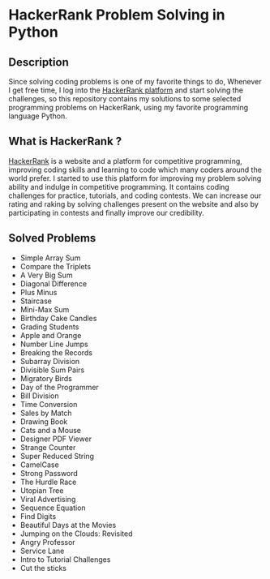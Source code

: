 # HackerRank Problem Solving in Python

## Description

Since solving coding problems is one of my favorite things to do, Whenever I get free time, I log into the [HackerRank platform](https://www.hackerrank.com/) and start solving the challenges, so this repository contains my solutions to some selected programming problems on HackerRank, using my favorite programming language Python.

## What is HackerRank ?

[HackerRank](https://www.hackerrank.com/) is a website and a platform for competitive programming, improving coding skills and learning to code which many coders around the world prefer. I started to use this platform for improving my problem solving ability and indulge in competitive programming. It contains coding challenges for practice, tutorials, and coding contests. We can increase our rating and raking by solving challenges present on the website and also by participating in contests and finally improve our credibility.

## Solved Problems

- Simple Array Sum
- Compare the Triplets
- A Very Big Sum
- Diagonal Difference
- Plus Minus
- Staircase
- Mini-Max Sum
- Birthday Cake Candles
- Grading Students
- Apple and Orange
- Number Line Jumps
- Breaking the Records
- Subarray Division
- Divisible Sum Pairs
- Migratory Birds
- Day of the Programmer
- Bill Division
- Time Conversion
- Sales by Match
- Drawing Book
- Cats and a Mouse
- Designer PDF Viewer
- Strange Counter
- Super Reduced String
- CamelCase
- Strong Password
- The Hurdle Race
- Utopian Tree
- Viral Advertising
- Sequence Equation
- Find Digits
- Beautiful Days at the Movies
- Jumping on the Clouds: Revisited
- Angry Professor
- Service Lane
- Intro to Tutorial Challenges
- Cut the sticks
